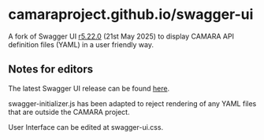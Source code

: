 # camaraproject.github.io/swagger-ui	

A fork of Swagger UI [r5.22.0](https://github.com/swagger-api/swagger-ui/releases/tag/v5.22.0) (21st May 2025) to display CAMARA API definition files (YAML) in a user friendly way.

## Notes for editors

The latest Swagger UI release can be found [here](https://github.com/swagger-api/swagger-ui/releases/latest).

swagger-initializer.js has been adapted to reject rendering of any YAML files that are outside the
CAMARA project.

User Interface can be edited at swagger-ui.css.
